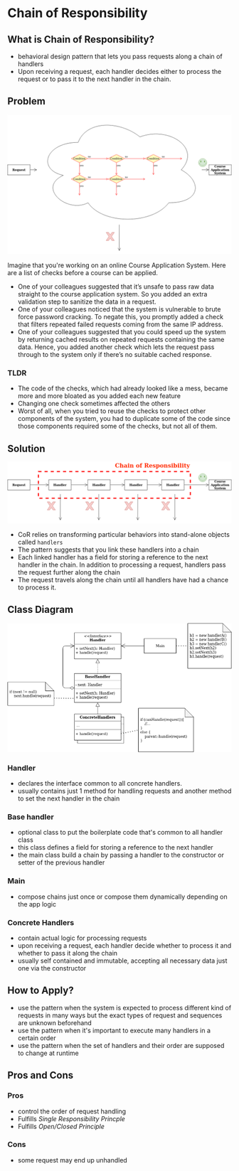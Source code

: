 # Chain of Responsibility

## What is Chain of Responsibility?

- behavioral design pattern that lets you pass requests along a chain of handlers
- Upon receiving a request, each handler decides either to process the request or to pass it to the next handler in the chain.

## Problem

![Problem](./assets/CoR_Problem.png "Problem")

Imagine that you're working on an online Course Application System. Here are a list of checks before a course can be applied.

- One of your colleagues suggested that it’s unsafe to pass raw data straight to the course application system. So you added an extra validation step to sanitize the data in a request.
- One of your colleagues noticed that the system is vulnerable to brute force password cracking. To negate this, you promptly added a check that filters repeated failed requests coming from the same IP address.
- One of your colleagues suggested that you could speed up the system by returning cached results on repeated requests containing the same data. Hence, you added another check which lets the request pass through to the system only if there’s no suitable cached response.

### TLDR

- The code of the checks, which had already looked like a mess, became more and more bloated as you added each new feature
- Changing one check sometimes affected the others
- Worst of all, when you tried to reuse the checks to protect other components of the system, you had to duplicate some of the code since those components required some of the checks, but not all of them.

## Solution

![Solution](./assets/CoR_Solution.png "Solution")

- CoR relies on transforming particular behaviors into stand-alone objects called `handlers`
- The pattern suggests that you link these handlers into a chain
- Each linked handler has a field for storing a reference to the next handler in the chain. In addition to processing a request, handlers pass the request further along the chain
- The request travels along the chain until all handlers have had a chance to process it.

## Class Diagram

![Class Diagram](./assets/CoR_Class_Diagram.png "Class Diagram")

### Handler

- declares the interface common to all concrete handlers.
- usually contains just 1 method for handling requests and another method to set the next handler in the chain

### Base handler

- optional class to put the boilerplate code that's common to all handler class
- this class defines a field for storing a reference to the next handler
- the main class build a chain by passing a handler to the constructor or setter of the previous handler

### Main

- compose chains just once or compose them dynamically depending on the app logic

### Concrete Handlers

- contain actual logic for processing requests
- upon receiving a request, each handler decide whether to process it and whether to pass it along the chain
- usually self contained and immutable, accepting all necessary data just one via the constructor

## How to Apply?

- use the pattern when the system is expected to process different kind of requests in many ways but the exact types of request and sequences are unknown beforehand
- use the pattern when it's important to execute many handlers in a certain order
- use the pattern when the set of handlers and their order are supposed to change at runtime

## Pros and Cons

### Pros

- control the order of request handling
- Fulfills *Single Responsibility Princple*
- Fulfills *Open/Closed Principle*

### Cons

- some request may end up unhandled